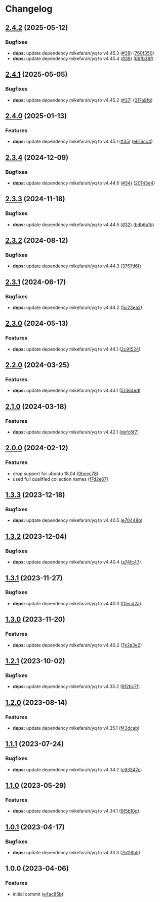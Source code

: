 # Changelog

## [2.4.2](https://github.com/rolehippie/yq/compare/v2.4.1...v2.4.2) (2025-05-12)


### Bugfixes

* **deps:** update dependency mikefarah/yq to v4.45.3 ([#38](https://github.com/rolehippie/yq/issues/38)) ([760f350](https://github.com/rolehippie/yq/commit/760f350f4bb84dae785390f545bb7aff05e70c07))
* **deps:** update dependency mikefarah/yq to v4.45.4 ([#39](https://github.com/rolehippie/yq/issues/39)) ([66fb38f](https://github.com/rolehippie/yq/commit/66fb38fa3d0ebc110c78185b7c152ae897361f79))

## [2.4.1](https://github.com/rolehippie/yq/compare/v2.4.0...v2.4.1) (2025-05-05)


### Bugfixes

* **deps:** update dependency mikefarah/yq to v4.45.2 ([#37](https://github.com/rolehippie/yq/issues/37)) ([017a9fb](https://github.com/rolehippie/yq/commit/017a9fb554873f9e82660c2d7ed3f586cdc64810))

## [2.4.0](https://github.com/rolehippie/yq/compare/v2.3.4...v2.4.0) (2025-01-13)


### Features

* **deps:** update dependency mikefarah/yq to v4.45.1 ([#35](https://github.com/rolehippie/yq/issues/35)) ([e616cc4](https://github.com/rolehippie/yq/commit/e616cc43262f404ff11f5bdbe2c7fd3f73d8ac6a))

## [2.3.4](https://github.com/rolehippie/yq/compare/v2.3.3...v2.3.4) (2024-12-09)


### Bugfixes

* **deps:** update dependency mikefarah/yq to v4.44.6 ([#34](https://github.com/rolehippie/yq/issues/34)) ([20143e4](https://github.com/rolehippie/yq/commit/20143e4f014e1b5fc9e9ad0e90e90e0f63e59dfd))

## [2.3.3](https://github.com/rolehippie/yq/compare/v2.3.2...v2.3.3) (2024-11-18)


### Bugfixes

* **deps:** update dependency mikefarah/yq to v4.44.5 ([#32](https://github.com/rolehippie/yq/issues/32)) ([bdb6a1b](https://github.com/rolehippie/yq/commit/bdb6a1bc3a6b7dd24085d43bc831abc42d16f2c2))

## [2.3.2](https://github.com/rolehippie/yq/compare/v2.3.1...v2.3.2) (2024-08-12)


### Bugfixes

* **deps:** update dependency mikefarah/yq to v4.44.3 ([3767d6f](https://github.com/rolehippie/yq/commit/3767d6f23b9fe2b1c2506da39c4952ab110bd9ec))

## [2.3.1](https://github.com/rolehippie/yq/compare/v2.3.0...v2.3.1) (2024-06-17)


### Bugfixes

* **deps:** update dependency mikefarah/yq to v4.44.2 ([5c23ea2](https://github.com/rolehippie/yq/commit/5c23ea227d533c619d9e07b122c0fb5f87f7f6f0))

## [2.3.0](https://github.com/rolehippie/yq/compare/v2.2.0...v2.3.0) (2024-05-13)


### Features

* **deps:** update dependency mikefarah/yq to v4.44.1 ([2c91524](https://github.com/rolehippie/yq/commit/2c91524b40352faa7b135f70a9dceb9175986e49))

## [2.2.0](https://github.com/rolehippie/yq/compare/v2.1.0...v2.2.0) (2024-03-25)


### Features

* **deps:** update dependency mikefarah/yq to v4.43.1 ([51364ed](https://github.com/rolehippie/yq/commit/51364eda3475c4818e483a6e64a3077674d1c7e7))

## [2.1.0](https://github.com/rolehippie/yq/compare/v2.0.0...v2.1.0) (2024-03-18)


### Features

* **deps:** update dependency mikefarah/yq to v4.42.1 ([defc6f7](https://github.com/rolehippie/yq/commit/defc6f7c128bc12873cb1d4dcec00c6ee5ae7d82))

## [2.0.0](https://github.com/rolehippie/yq/compare/v1.3.3...v2.0.0) (2024-02-12)


### Features

* drop support for ubuntu 18.04 ([0beec78](https://github.com/rolehippie/yq/commit/0beec780e077ec708b75a4beb38b503823cc4177))
* used full qualified collection names ([f7d2e67](https://github.com/rolehippie/yq/commit/f7d2e673d4249e3036e603d91acc84beb6af7073))

## [1.3.3](https://github.com/rolehippie/yq/compare/v1.3.2...v1.3.3) (2023-12-18)


### Bugfixes

* **deps:** update dependency mikefarah/yq to v4.40.5 ([e70448b](https://github.com/rolehippie/yq/commit/e70448b7a04f2ab470ef715ed736e1c2037f447d))

## [1.3.2](https://github.com/rolehippie/yq/compare/v1.3.1...v1.3.2) (2023-12-04)


### Bugfixes

* **deps:** update dependency mikefarah/yq to v4.40.4 ([a74fc47](https://github.com/rolehippie/yq/commit/a74fc475b12d49669275390617dafcee4873a731))

## [1.3.1](https://github.com/rolehippie/yq/compare/v1.3.0...v1.3.1) (2023-11-27)


### Bugfixes

* **deps:** update dependency mikefarah/yq to v4.40.3 ([f0ecd2a](https://github.com/rolehippie/yq/commit/f0ecd2abf0e3a20c7da8079f82602f2540c8c4fa))

## [1.3.0](https://github.com/rolehippie/yq/compare/v1.2.1...v1.3.0) (2023-11-20)


### Features

* **deps:** update dependency mikefarah/yq to v4.40.2 ([7e2a3e2](https://github.com/rolehippie/yq/commit/7e2a3e28b611f40da91707aa7f9bad86caa8e441))

## [1.2.1](https://github.com/rolehippie/yq/compare/v1.2.0...v1.2.1) (2023-10-02)


### Bugfixes

* **deps:** update dependency mikefarah/yq to v4.35.2 ([8f2bc7f](https://github.com/rolehippie/yq/commit/8f2bc7fb322b2eed1ca83a567751f2a95abd58e9))

## [1.2.0](https://github.com/rolehippie/yq/compare/v1.1.1...v1.2.0) (2023-08-14)


### Features

* **deps:** update dependency mikefarah/yq to v4.35.1 ([f43dcab](https://github.com/rolehippie/yq/commit/f43dcabcdf5985a7006f562ea98952234279cce0))

## [1.1.1](https://github.com/rolehippie/yq/compare/v1.1.0...v1.1.1) (2023-07-24)


### Bugfixes

* **deps:** update dependency mikefarah/yq to v4.34.2 ([c93347c](https://github.com/rolehippie/yq/commit/c93347c9f7df7e0b9e059eba763806b431a9fda1))

## [1.1.0](https://github.com/rolehippie/yq/compare/v1.0.1...v1.1.0) (2023-05-29)


### Features

* **deps:** update dependency mikefarah/yq to v4.34.1 ([6f5b10d](https://github.com/rolehippie/yq/commit/6f5b10d1d0ce5f77d9182d7f3daede29c0e5d121))

## [1.0.1](https://github.com/rolehippie/yq/compare/v1.0.0...v1.0.1) (2023-04-17)


### Bugfixes

* **deps:** update dependency mikefarah/yq to v4.33.3 ([7b116b5](https://github.com/rolehippie/yq/commit/7b116b5ec2ace679e86f92e3e25747edddfa1954))

## 1.0.0 (2023-04-06)


### Features

* initial commit ([e4ac85b](https://github.com/rolehippie/yq/commit/e4ac85bbff45cb759acabbe10bdf37e6f2644549))
